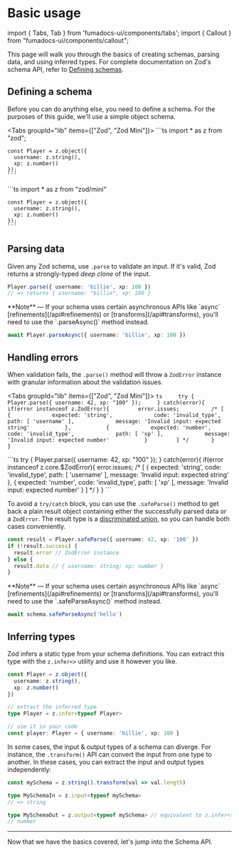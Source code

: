 # Basic usage

import { Tabs, Tab } from 'fumadocs-ui/components/tabs'; import { Callout } from
"fumadocs-ui/components/callout";

This page will walk you through the basics of creating schemas, parsing data,
and using inferred types. For complete documentation on Zod's schema API, refer
to [Defining schemas](/api).

## Defining a schema

Before you can do anything else, you need to define a schema. For the purposes
of this guide, we'll use a simple object schema.

<Tabs groupId="lib" items={["Zod", "Zod Mini"]}> <Tab value="Zod"> ```ts
import \* as z from "zod";

    const Player = z.object({
      username: z.string(),
      xp: z.number()
    });
    ```

  </Tab>

  <Tab value="Zod Mini">
    ```ts
    import * as z from "zod/mini"

    const Player = z.object({
      username: z.string(),
      xp: z.number()
    });
    ```

  </Tab>
</Tabs>

## Parsing data

Given any Zod schema, use `.parse` to validate an input. If it's valid, Zod
returns a strongly-typed _deep clone_ of the input.

```ts
Player.parse({ username: 'billie', xp: 100 })
// => returns { username: "billie", xp: 100 }
```

<Callout>
  **Note** — If your schema uses certain asynchronous APIs like `async` [refinements](/api#refinements) or [transforms](/api#transforms), you'll need to use the `.parseAsync()` method instead.

```ts
await Player.parseAsync({ username: 'billie', xp: 100 })
```

</Callout>

## Handling errors

When validation fails, the `.parse()` method will throw a `ZodError` instance
with granular information about the validation issues.

<Tabs groupId="lib" items={["Zod", "Zod Mini"]}> <Tab value="Zod">
`ts     try {       Player.parse({ username: 42, xp: "100" });     } catch(error){       if(error instanceof z.ZodError){         error.issues;          /* [           {             expected: 'string',             code: 'invalid_type',             path: [ 'username' ],             message: 'Invalid input: expected string'           },           {             expected: 'number',             code: 'invalid_type',             path: [ 'xp' ],             message: 'Invalid input: expected number'           }         ] */       }     }     `
</Tab>

  <Tab value="Zod Mini">
    ```ts
    try {
      Player.parse({ username: 42, xp: "100" });
    } catch(error){
      if(error instanceof z.core.$ZodError){
        error.issues; 
        /* [
          {
            expected: 'string',
            code: 'invalid_type',
            path: [ 'username' ],
            message: 'Invalid input: expected string'
          },
          {
            expected: 'number',
            code: 'invalid_type',
            path: [ 'xp' ],
            message: 'Invalid input: expected number'
          }
        ] */
      }
    }
    ```
  </Tab>
</Tabs>

To avoid a `try/catch` block, you can use the `.safeParse()` method to get back
a plain result object containing either the successfully parsed data or a
`ZodError`. The result type is a
[discriminated union](https://www.typescriptlang.org/docs/handbook/2/narrowing.html#discriminated-unions),
so you can handle both cases conveniently.

```ts
const result = Player.safeParse({ username: 42, xp: '100' })
if (!result.success) {
  result.error // ZodError instance
} else {
  result.data // { username: string; xp: number }
}
```

<Callout>
  **Note** — If your schema uses certain asynchronous APIs like `async` [refinements](/api#refinements) or [transforms](/api#transforms), you'll need to use the `.safeParseAsync()` method instead.

```ts
await schema.safeParseAsync('hello')
```

</Callout>

## Inferring types

Zod infers a static type from your schema definitions. You can extract this type
with the `z.infer<>` utility and use it however you like.

```ts
const Player = z.object({
  username: z.string(),
  xp: z.number()
})

// extract the inferred type
type Player = z.infer<typeof Player>

// use it in your code
const player: Player = { username: 'billie', xp: 100 }
```

In some cases, the input & output types of a schema can diverge. For instance,
the `.transform()` API can convert the input from one type to another. In these
cases, you can extract the input and output types independently:

```ts
const mySchema = z.string().transform(val => val.length)

type MySchemaIn = z.input<typeof mySchema>
// => string

type MySchemaOut = z.output<typeof mySchema> // equivalent to z.infer<typeof mySchema>
// number
```

---

Now that we have the basics covered, let's jump into the Schema API.
